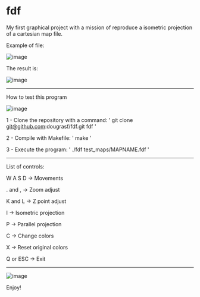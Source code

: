 # fdf

My first graphical project with a mission of reproduce a isometric projection of a cartesian map file.

Example of file:

![image](https://user-images.githubusercontent.com/102628898/197907606-18494eb3-e258-44c2-9e4b-597a6ad1cfe0.png)

The result is:

![image](https://user-images.githubusercontent.com/102628898/197907927-94b451f3-b96a-4250-bd48-92958f20fb35.png)

------------------------------------------------------------------

How to test this program

![image](https://user-images.githubusercontent.com/102628898/197909499-09d91e19-0530-4174-8e8a-2cfb69cdf8d8.png)

1 - Clone the repository with a command:
' git clone git@github.com:dougrasf/fdf.git fdf '

2 - Compile with Makefile: 
' make '

3 - Execute the program:
' ./fdf test_maps/MAPNAME.fdf '

------------------------------------------------------------------

List of controls: 

W A S D -> Movements

. and , -> Zoom adjust

K and L -> Z point adjust

I -> Isometric projection

P -> Parallel projection

C -> Change colors

X -> Reset original colors

Q or ESC -> Exit

------------------------------------------------------------------

![image](https://user-images.githubusercontent.com/102628898/197910828-6ae831a2-5b8e-4105-9fdd-9a2d3a8d679a.png)

Enjoy!
